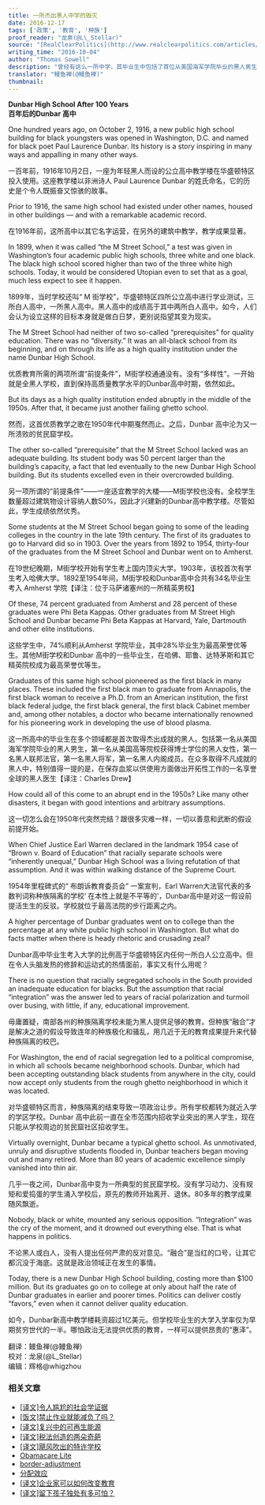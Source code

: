 ```yaml
---
title: 一所杰出黑人中学的毁灭
date: 2016-12-17
tags: ['政策', '教育', '种族']
proof_reader: "龙泉(@L\_Stellar)"
source: "[RealClearPolitics](http://www.realclearpolitics.com/articles/2016/10/04/dunbar_high_school_after_100_years_131956.html)"
writing_time: "2016-10-04"
author: "Thomas Sowell"
description: "曾经有这么一所中学，其毕业生中包括了首位从美国海军学院毕业的黑人男生，首位从美国大学获得博士学位的黑人女性，首位黑人联邦法官，首位黑人将军，首位黑人内阁成员，然而这个辉煌历程在1950年代中期戛然而止，此后，该校沦为又一所溃败的贫民窟学校。"
translator: "鳗鱼禅(@鳗鱼禅)"
thumbnail:
---
```


**Dunbar High School After 100 Years**  
**百年后的Dunbar 高中**

One hundred years ago, on October 2, 1916, a new public high school building for black youngsters was opened in Washington, D.C. and named for black poet Paul Laurence Dunbar. Its history is a story inspiring in many ways and appalling in many other ways.

一百年前，1916年10月2日，一座为年轻黑人而设的公立高中教学楼在华盛顿特区投入使用。这座教学楼以非洲诗人 Paul Laurence Dunbar 的姓氏命名，它的历史是个令人既振奋又惊骇的故事。

Prior to 1916, the same high school had existed under other names, housed in other buildings — and with a remarkable academic record.

在1916年前，这所高中以其它名字运营，在另外的建筑中教学，教学成果显著。

In 1899, when it was called “the M Street School,” a test was given in Washington’s four academic public high schools, three white and one black. The black high school scored higher than two of the three white high schools. Today, it would be considered Utopian even to set that as a goal, much less expect to see it happen.

1899年，当时学校还叫“ M 街学校”，华盛顿特区四所公立高中进行学业测试，三所白人高中，一所黑人高中。黑人高中的成绩高于其中两所白人高中。如今，人们会认为设立这样的目标本身就是做白日梦，更别说指望其变为现实。

The M Street School had neither of two so-called “prerequisites” for quality education. There was no “diversity.” It was an all-black school from its beginning, and on through its life as a high quality institution under the name Dunbar High School.

优质教育所需的两项所谓“前提条件”，M街学校通通没有。没有“多样性”。一开始就是全黑人学校，直到保持高质量教学水平的Dunbar高中时期，依然如此。

But its days as a high quality institution ended abruptly in the middle of the 1950s. After that, it became just another failing ghetto school.

然而，这首优质教学之歌在1950年代中期戛然而止。之后，Dunbar 高中沦为又一所溃败的贫民窟学校。

The other so-called “prerequisite” that the M Street School lacked was an adequate building. Its student body was 50 percent larger than the building’s capacity, a fact that led eventually to the new Dunbar High School building. But its students excelled even in their overcrowded building.

另一项所谓的“前提条件”——一座适宜教学的大楼——M街学校也没有。全校学生数量超过建筑物设计容纳人数50%，因此才兴建新的Dunbar高中教学楼。尽管如此，学生成绩依然优秀。

Some students at the M Street School began going to some of the leading colleges in the country in the late 19th century. The first of its graduates to go to Harvard did so in 1903. Over the years from 1892 to 1954, thirty-four of the graduates from the M Street School and Dunbar went on to Amherst.

在19世纪晚期，M街学校开始有学生考上国内顶尖大学。1903年，该校首次有学生考入哈佛大学。1892至1954年间，M街学校和Dunbar高中合共有34名毕业生考入 Amherst 学院【译注：位于马萨诸塞州的一所精英男校】

Of these, 74 percent graduated from Amherst and 28 percent of these graduates were Phi Beta Kappas. Other graduates from M Street High School and Dunbar became Phi Beta Kappas at Harvard, Yale, Dartmouth and other elite institutions.

这些学生中，74%顺利从Amherst 学院毕业，其中28%毕业生为最高荣誉优等生。其他M街学校和Dunbar 高中的一些毕业生，在哈佛、耶鲁、达特茅斯和其它精英院校成为最高荣誉优等生。

Graduates of this same high school pioneered as the first black in many places. These included the first black man to graduate from Annapolis, the first black woman to receive a Ph.D. from an American institution, the first black federal judge, the first black general, the first black Cabinet member and, among other notables, a doctor who became internationally renowned for his pioneering work in developing the use of blood plasma.

这一所高中的毕业生在多个领域都是首次取得杰出成就的黑人。包括第一名从美国海军学院毕业的黑人男生，第一名从美国高等院校获得博士学位的黑人女性，第一名黑人联邦法官，第一名黑人将军，第一名黑人内阁成员。在众多取得不凡成就的黑人中，特别值得一提的是，在保存血浆以供使用方面做出开拓性工作的一名享誉全球的黑人医生【译注：Charles Drew】

How could all of this come to an abrupt end in the 1950s? Like many other disasters, it began with good intentions and arbitrary assumptions.

这一切怎么会在1950年代突然完结？跟很多灾难一样，一切以善意和武断的假设前提开始。

When Chief Justice Earl Warren declared in the landmark 1954 case of “Brown v. Board of Education” that racially separate schools were “inherently unequal,” Dunbar High School was a living refutation of that assumption. And it was within walking distance of the Supreme Court.

1954年里程碑式的“ 布朗诉教育委员会” 一案宣判，Earl Warren大法官代表的多数判词称种族隔离的学校‘ 在本性上就是不平等的’，Dunbar高中是对这一假设前提活生生的反驳。学校就位于最高法院的步行距离之内。

A higher percentage of Dunbar graduates went on to college than the percentage at any white public high school in Washington. But what do facts matter when there is heady rhetoric and crusading zeal?

Dunbar高中毕业生考入大学的比例高于华盛顿特区内任何一所白人公立高中。但在令人头脑发热的修辞和运动式的热情面前，事实又有什么用呢？

There is no question that racially segregated schools in the South provided an inadequate education for blacks. But the assumption that racial “integration” was the answer led to years of racial polarization and turmoil over busing, with little, if any, educational improvement.

毋庸置疑，南部各州的种族隔离学校未能为黑人提供足够的教育。但种族“融合”才是解决之道的假设导致连年的种族极化和骚乱，用几近于无的教育成果提升来代替种族隔离的校巴。

For Washington, the end of racial segregation led to a political compromise, in which all schools became neighborhood schools. Dunbar, which had been accepting outstanding black students from anywhere in the city, could now accept only students from the rough ghetto neighborhood in which it was located.

对华盛顿特区而言，种族隔离的结束导致一项政治让步。所有学校都转为就近入学的学区学校。Dunbar 高中此前一直在全市范围内招收学业突出的黑人学生，现在只能从学校周边的贫民窟社区招收学生。

Virtually overnight, Dunbar became a typical ghetto school. As unmotivated, unruly and disruptive students flooded in, Dunbar teachers began moving out and many retired. More than 80 years of academic excellence simply vanished into thin air.

几乎一夜之间，Dunbar高中变为一所典型的贫民窟学校。没有学习动力、没有规矩和爱捣蛋的学生涌入学校后，原先的教师开始离开、退休。80多年的教学成果随风飘逝。

Nobody, black or white, mounted any serious opposition. “Integration” was the cry of the moment, and it drowned out everything else. That is what happens in politics.

不论黑人或白人，没有人提出任何严肃的反对意见。“融合”是当红的口号，让其它都沉没于海底。这就是政治领域正在发生的事情。

Today, there is a new Dunbar High School building, costing more than $100 million. But its graduates go on to college at only about half the rate of Dunbar graduates in earlier and poorer times. Politics can deliver costly “favors,” even when it cannot deliver quality education.

如今，Dunbar新高中教学楼耗资超过1亿美元。但学校毕业生的大学入学率仅为早期贫穷世代的一半。哪怕政治无法提供优质的教育，一样可以提供昂贵的“惠泽”。


翻译：鳗鱼禅(@鳗鱼禅)  
校对：龙泉(@L\_Stellar)  
编辑：辉格@whigzhou


### 相关文章

* [[译文]令人尴尬的社会学证据](https://headsalon.org/archives/7481.html "[译文]令人尴尬的社会学证据")
* [[饭文]禁止作业就能减负了吗？](https://headsalon.org/archives/4719.html "[饭文]禁止作业就能减负了吗？")
* [[译文]复兴中的可再生能源](https://headsalon.org/archives/7560.html "[译文]复兴中的可再生能源")
* [[译文]税法创造的两朵奇葩](https://headsalon.org/archives/7556.html "[译文]税法创造的两朵奇葩")
* [[译文]飓风吹出的特许学校](https://headsalon.org/archives/7547.html "[译文]飓风吹出的特许学校")
* [Obamacare Lite](https://headsalon.org/archives/7664.html "Obamacare Lite")
* [border-adjustment](https://headsalon.org/archives/7673.html "border-adjustment")
* [分配效应](https://headsalon.org/archives/7675.html "分配效应")
* [[译文]企业家可以如何改变教育](https://headsalon.org/archives/7525.html "[译文]企业家可以如何改变教育")
* [[译文]留下孩子独处有多可怕？](https://headsalon.org/archives/7513.html "[译文]留下孩子独处有多可怕？")
